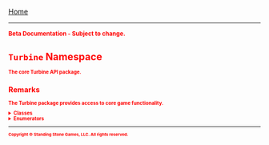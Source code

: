 <a href="index">Home</a>
<hr/>
<sub style="color:red; font-weight:bold">Beta Documentation - Subject to change.<sub>

# `Turbine` Namespace
The core Turbine API package.

## Remarks
The Turbine package provides access to core game functionality.

<details>
<summary>Classes</summary>
<ul style="column-count:3">
	<li><a href="turbine.chat">Chat</a></li>
	<li>Engine</li>
	<li>LotroPluginManager</li>
	<li>Object</li>
	<li>Plugin</li>
	<li>PluginData</li>
	<li>PluginManager</li>
	<li>Shell</li>
	<li>ShellCommand</li> 
</ul>
</details>

<details>
<summary>Enumerators</summary>
<ul>
	<li>ChatType</li>
	<li>DataScope</li>
	<li>Language</li>
</ul>
</details>

<hr/>
<sub>Copyright &copy; Standing Stone Games, LLC.  All rights reserved.</sub>